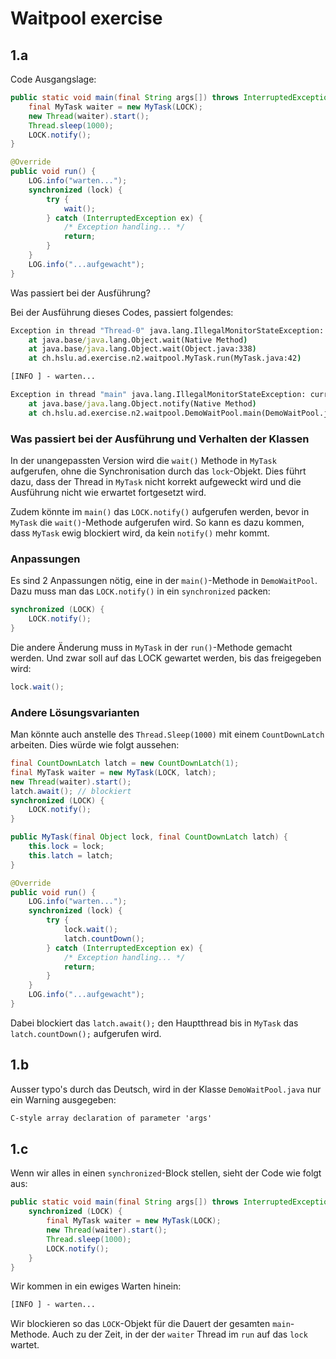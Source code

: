 # Waitpool exercise

## 1.a

Code Ausgangslage:

```java
public static void main(final String args[]) throws InterruptedException {
    final MyTask waiter = new MyTask(LOCK);
    new Thread(waiter).start();
    Thread.sleep(1000);
    LOCK.notify();
}
```

```java
@Override
public void run() {
    LOG.info("warten...");
    synchronized (lock) {
        try {
            wait();
        } catch (InterruptedException ex) {
            /* Exception handling... */
            return;
        }
    }
    LOG.info("...aufgewacht");
}
```

Was passiert bei der Ausführung?

Bei der Ausführung dieses Codes, passiert folgendes:

```bat
Exception in thread "Thread-0" java.lang.IllegalMonitorStateException: current thread is not owner
	at java.base/java.lang.Object.wait(Native Method)
	at java.base/java.lang.Object.wait(Object.java:338)
	at ch.hslu.ad.exercise.n2.waitpool.MyTask.run(MyTask.java:42)

[INFO ] - warten...

Exception in thread "main" java.lang.IllegalMonitorStateException: current thread is not owner
	at java.base/java.lang.Object.notify(Native Method)
	at ch.hslu.ad.exercise.n2.waitpool.DemoWaitPool.main(DemoWaitPool.java:40)
```

### Was passiert bei der Ausführung und Verhalten der Klassen

In der unangepassten Version wird die `wait()` Methode in `MyTask` aufgerufen, ohne die Synchronisation durch das `lock`-Objekt.
Dies führt dazu, dass der Thread in `MyTask` nicht korrekt aufgeweckt wird und die Ausführung nicht wie erwartet fortgesetzt wird.

Zudem könnte im `main()` das `LOCK.notify()` aufgerufen werden, bevor in `MyTask` die `wait()`-Methode aufgerufen wird.
So kann es dazu kommen, dass `MyTask` ewig blockiert wird, da kein `notify()` mehr kommt.

### Anpassungen

Es sind 2 Anpassungen nötig, eine in der `main()`-Methode in `DemoWaitPool`. Dazu muss man das `LOCK.notify()` in ein `synchronized` packen:

```Java
synchronized (LOCK) {
    LOCK.notify();
}
```

Die andere Änderung muss in `MyTask` in der `run()`-Methode gemacht werden. Und zwar soll auf das LOCK gewartet werden, bis das freigegeben wird:

```Java
lock.wait();
```

### Andere Lösungsvarianten

Man könnte auch anstelle des `Thread.Sleep(1000)` mit einem `CountDownLatch` arbeiten. Dies würde wie folgt aussehen:

```Java
final CountDownLatch latch = new CountDownLatch(1);
final MyTask waiter = new MyTask(LOCK, latch);
new Thread(waiter).start();
latch.await(); // blockiert
synchronized (LOCK) {
    LOCK.notify();
}
```

```Java
public MyTask(final Object lock, final CountDownLatch latch) {
    this.lock = lock;
    this.latch = latch;
}

@Override
public void run() {
    LOG.info("warten...");
    synchronized (lock) {
        try {
            lock.wait();
            latch.countDown();
        } catch (InterruptedException ex) {
            /* Exception handling... */
            return;
        }
    }
    LOG.info("...aufgewacht");
}
```

Dabei blockiert das `latch.await();` den Hauptthread bis in `MyTask` das `latch.countDown();` aufgerufen wird.

## 1.b

Ausser typo's durch das Deutsch, wird in der Klasse `DemoWaitPool.java` nur ein Warning ausgegeben:

```bat
C-style array declaration of parameter 'args'
```

## 1.c

Wenn wir alles in einen `synchronized`-Block stellen, sieht der Code wie folgt aus:

```Java
public static void main(final String args[]) throws InterruptedException {
    synchronized (LOCK) {
        final MyTask waiter = new MyTask(LOCK);
        new Thread(waiter).start();
        Thread.sleep(1000);
        LOCK.notify();
    }
}
```
Wir kommen in ein ewiges Warten hinein:

```bat
[INFO ] - warten...
```

Wir blockieren so das `LOCK`-Objekt für die Dauert der gesamten `main`-Methode. Auch zu der Zeit, in der der `waiter` Thread im `run` auf das `lock` wartet.


